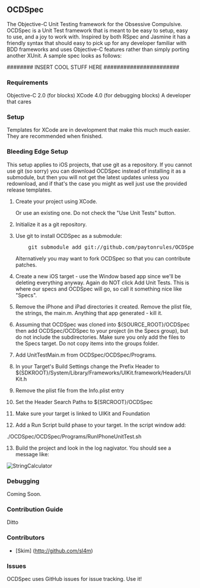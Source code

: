 ## OCDSpec

The Objective-C Unit Testing framework for the Obsessive Compulsive.  OCDSpec is a Unit Test framework that is meant to be easy to setup, easy to use, and a joy to work with.  Inspired by both RSpec and Jasmine it has a friendly syntax that should easy to pick up for any developer familiar with BDD frameworks and uses Objective-C features rather than simply porting another XUnit.  A sample spec looks as follows:

########  INSERT COOL STUFF HERE ####################### 

### Requirements

Objective-C 2.0 (for blocks)
XCode 4.0 (for debugging blocks)
A developer that cares

### Setup ###

Templates for XCode are in development that make this much much easier.  They are recommended when finished.

### Bleeding Edge Setup ###

This setup applies to iOS projects, that use git as a repository.  If you cannot use git (so sorry) you can download OCDSpec instead of installing it as a submodule, but then you will not get the latest updates unless you redownload, and if that's the case you might as well just use the provided release templates.

1.  Create your project using XCode.
    
    Or use an existing one. Do not check the "Use Unit Tests" button.
2.  Initialize it as a git repository.
3.  Use git to install OCDSpec as a submodule:

    <pre>
        git submodule add git://github.com/paytonrules/OCDSpec.git
    </pre>
    Alternatively you may want to fork OCDSpec so that you can contribute patches.
4.  Create a new iOS target - use the Window based app since we'll be deleting everything anyway.  Again do NOT click Add Unit Tests.  This is where our specs and OCDSpec will go, so call it something nice like "Specs".
5.  Remove the iPhone and iPad directories it created.  Remove the plist file, the strings, the main.m.  Anything that app generated - kill it.
6.  Assuming that OCDSpec was cloned into ${SOURCE_ROOT}/OCDSpec then add OCDSpec/OCDSpec to your project (in the Specs group), but do not include the subdirectories.  Make sure you only add the files to the Specs target. Do not copy items into the groups folder.
7.  Add UnitTestMain.m from OCDSpec/OCDSpec/Programs.
8.  In your Target's Build Settings change the Prefix Header to ${SDKROOT}/System/Library/Frameworks/UIKit.framework/Headers/UIKit.h
9.  Remove the plist file from the Info.plist entry
10. Set the Header Search Paths to ${SRCROOT}/OCDSpec 
11. Make sure your target is linked to UIKit and Foundation
12. Add a Run Script build phase to your target.  In the script window add:

./OCDSpec/OCDSpec/Programs/RunIPhoneUnitTest.sh

13. Build the project and look in the log nagivator.  You should see a message like: 

<img src="https://img.skitch.com/20110528-f6r1d914qe5a8s28du6ssqcsbb.jpg" alt="StringCalculator" />

### Debugging ###

Coming Soon.

### Contribution Guide ###

Ditto

### Contributors ###
* [Skim] (http://github.com/sl4m)

### Issues ###

OCDSpec uses GitHub issues for issue tracking.  Use it!
